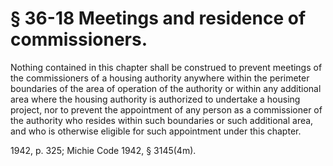 # § 36-18 Meetings and residence of commissioners.

<p>Nothing contained in this chapter shall be construed to prevent meetings of the commissioners of a housing authority anywhere within the perimeter boundaries of the area of operation of the authority or within any additional area where the housing authority is authorized to undertake a housing project, nor to prevent the appointment of any person as a commissioner of the authority who resides within such boundaries or such additional area, and who is otherwise eligible for such appointment under this chapter.</p><p>1942, p. 325; Michie Code 1942, § 3145(4m).</p>